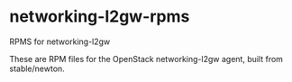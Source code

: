 # networking-l2gw-rpms
RPMS for networking-l2gw

These are RPM files for the OpenStack networking-l2gw agent, built from stable/newton.
